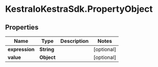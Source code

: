# KestraIoKestraSdk.PropertyObject

## Properties

Name | Type | Description | Notes
------------ | ------------- | ------------- | -------------
**expression** | **String** |  | [optional] 
**value** | **Object** |  | [optional] 


